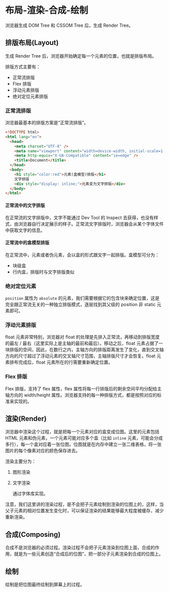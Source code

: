 # 布局-渲染-合成-绘制

浏览器生成 DOM Tree 和 CSSOM Tree 后，生成 Render Tree。

## 排版布局(Layout)

生成 Render Tree 后，浏览器开始确定每一个元素的位置，也就是排版布局。

排版方式主要有：

- 正常流排版
- Flex 排版
- 浮动元素排版
- 绝对定位元素排版

### 正常流排版

浏览器最基本的排版方案是“正常流排版”。

```html
<!DOCTYPE html>
<html lang="en">
  <head>
    <meta charset="UTF-8" />
    <meta name="viewport" content="width=device-width, initial-scale=1.0" />
    <meta http-equiv="X-UA-Compatible" content="ie=edge" />
    <title>Document</title>
  </head>
  <body>
    <h1 style="color:red">元素(盒模型)排版</h1>
    文字排版
    <div style="display: inline;">元素变为文字排版</div>
  </body>
</html>
```

#### 正常流中的文字排版

在正常流的文字排版中，文字不能通过 Dev Tool 的 Inspect 去获得，也没有样式，由浏览器自行决定展示的样子。正常流文字排版时，浏览器会从某个字体文件中获取文字的信息。

#### 正常流中的盒模型排版

在正常流中，元素或者伪元素，会以盒的形式跟文字一起排版。盒模型可分为：

- 块级盒
- 行内盒，排版时与文字排版类似

### 绝对定位元素

`position` 属性为 `absolute` 的元素，我们需要根据它的包含块来确定位置，这是完全跟正常流无关的一种独立排版模式，逐层找到其父级的 position 非 static 元素即可。

### 浮动元素排版

float 元素非常特别，浏览器对 float 的处理是先排入正常流，再移动到排版宽度的最左 / 最右（这里实际上是主轴的最前和最后）。移动之后，float 元素占据了一块排版的空间，因此，在数行之内，主轴方向的排版距离发生了变化，直到交叉轴方向的尺寸超过了浮动元素的交叉轴尺寸范围，主轴排版尺寸才会恢复。float 元素排布完成后，float 元素所在的行需要重新确定位置。

### Flex 排版

Flex 排版，支持了 flex 属性，flex 属性将每一行排版后的剩余空间平均分配给主轴方向的 width/height 属性。浏览器支持的每一种排版方式，都是按照对应的标准来实现的。

## 渲染(Render)

浏览器中渲染这个过程，就是把每一个元素对应的盒变成位图。这里的元素包括 HTML 元素和伪元素，一个元素可能对应多个盒（比如 `inline` 元素，可能会分成多行），每一个盒对应着一张位图。位图就是在内存中建立一张二维表格，将一张图片的每个像素对应的颜色保存进去。

渲染主要分为：

1. 图形渲染
2. 文字渲染

   通过字体库实现。

注意，我们这里讲的渲染过程，是不会把子元素绘制到渲染的位图上的，这样，当父子元素的相对位置发生变化时，可以保证渲染的结果能够最大程度被缓存，减少重新渲染。

## 合成(Composing)

合成不是浏览器的必须过程。渲染过程不会把子元素渲染到位图上面，合成的作用，就是为一些元素创造“合成后的位图”，把一部分子元素渲染到合成的位图上。

## 绘制

绘制是把位图最终绘制到屏幕上的过程。
